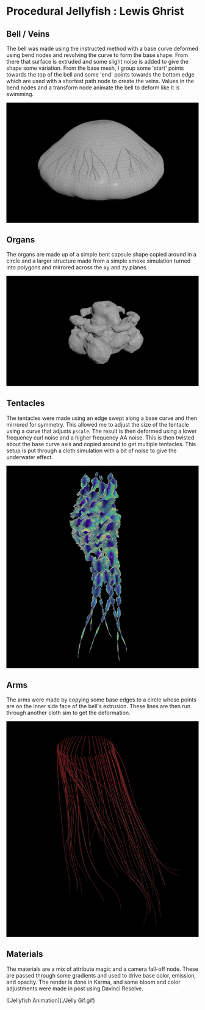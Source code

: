 # Procedural Jellyfish : Lewis Ghrist

## Bell / Veins
The bell was made using the instructed method with a base curve deformed using bend nodes and revolving the curve to form the base shape. From there that surface is extruded and some slight noise is added to give the shape some variation. From the base mesh, I group some 'start' points towards the top of the bell and some 'end' points towards the bottom edge which are used with a shortest path node to create the veins. Values in the bend nodes and a transform node animate the bell to deform like it is swimming.

![Bell](./Bell_V1.png)

## Organs
The organs are made up of a simple bent capsule shape copied around in a circle and a larger structure made from a simple smoke simulation turned into polygons and mirrored across the xy and zy planes.

![Organs](./OrgansImage_V1.png)

## Tentacles
The tentacles were made using an edge swept along a base curve and then mirrored for symmetry. This allowed me to adjust the size of the tentacle using a curve that adjusts `pscale`. The result is then deformed using a lower frequency curl noise and a higher frequency AA noise. This is then twisted about the base curve axis and copied around to get multiple tentacles. This setup is put through a cloth simulation with a bit of noise to give the underwater effect.

![Tentacles](./10_V1.png)

## Arms
The arms were made by copying some base edges to a circle whose points are on the inner side face of the bell's extrusion. These lines are then run through another cloth sim to get the deformation.

![Arms](./Arms_V1.png)

## Materials
The materials are a mix of attribute magic and a camera fall-off node. These are passed through some gradients and used to drive base color, emission, and opacity. The render is done in Karma, and some bloom and color adjustments were made in post using Davinci Resolve.


![Jellyfish Animation](./Jelly Gif.gif)
